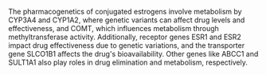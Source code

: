 The pharmacogenetics of conjugated estrogens involve metabolism by CYP3A4 and CYP1A2, where genetic variants can affect drug levels and effectiveness, and COMT, which influences metabolism through methyltransferase activity. Additionally, receptor genes ESR1 and ESR2 impact drug effectiveness due to genetic variations, and the transporter gene SLCO1B1 affects the drug's bioavailability. Other genes like ABCC1 and SULT1A1 also play roles in drug elimination and metabolism, respectively.
